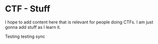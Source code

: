 # CTF - Stuff

I hope to add content here that is relevant for people doing CTFs. I am just gonna add stuff as I learn it.



Testing testing sync

